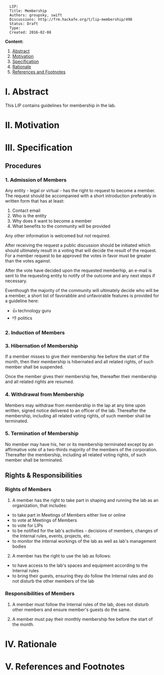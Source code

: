 ```
  LIP:
  Title: Membership
  Authors: groupsky, swift
  Discussions: http://frm.hackafe.org/t/lip-membership/498
  Status: Draft
  Type:
  Created: 2016-02-08
```


**Content:**

1. [Abstract](#1-abstract)
2. [Motivation](#2-motivation)
3. [Specification](#3-specification)
4. [Rationale](#4-rationale)
5. [References and Footnotes](#5-references-and-footnotes)


# I. Abstract

This LIP contains guidelines for membership in the lab.


# II. Motivation


# III. Specification


## Procedures

### 1. Admission of Members

Any entity - legal or virtual - has the right to request to become a member. The request should be accompanied with a short introduction preferably in written form that has at least:

1. Contact email
1. Who is the entity
2. Why does it want to become a member
3. What benefits to the community will be provided
 
Any other information is welcomed but not required.

After receiving the request a public discussion should be initiated which should ultimately result in a voting that will decide the result of the request. For a member request to be approved the votes in favor must be greater than the votes against.

After the vote have decided upon the requested memberhip, an e-mail is sent to the requesting entity to notify of the outcome and any next steps if necessary.

Eventhough the majority of the community will ultimately decide who will be a member, a short list of favorabble and unfavorable features is provided for a guideline here:

+ :+1: technology guru
+ :-1: politics


### 2. Induction of Members


### 3. Hibernation of Membership

If a member misses to give their membership fee before the start of the month, then their membership is hibernated and all related rights, of such member shall be suspended.

Once the member gives their membership fee, thereafter their membership and all related rights are resumed.


### 4. Withdrawal from Membership

Members may withdraw from membership in the lap at any time upon written, signed notice delivered to an officer of the lab. Thereafter the membership, including all related voting rights, of such member shall be terminated.

### 5. Termination of Membership

No member may have his, her or its membership terminated except by an affirmative vote of a two-thirds majority of the members of the corporation. Thereafter the membership, including all related voting rights, of such member shall be terminated.


## Rights & Responsibilities

### Rights of Members

1. A member has the right to take part in shaping and running the lab as an organization, that includes:

 - to take part in Meetings of Members either live or online
 - to vote at Meetings of Members
 - to vote for LIPs
 - to be notified for the lab's activities - decisions of members, changes of the Internal rules, events, projects, etc.
 - to monitor the internal workings of the lab as well as lab's management bodies

2. A member has the right to use the lab as follows:

 - to have access to the lab's spaces and equipment according to the Internal rules
 - to bring their guests, ensuring they do follow the Internal rules and do not disturb the other members of the lab


### Responsibilities of Members

1. A member must follow the Internal rules of the lab, does not disturb other members and ensure member's guests do the same.

2. A member must pay their monthly membership fee before the start of the month.


# IV. Rationale


# V. References and Footnotes


